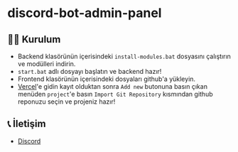 # discord-bot-admin-panel

## 🧑‍💻 Kurulum
- Backend klasörünün içerisindeki `install-modules.bat` dosyasını çalıştırın ve modülleri indirin.
- `start.bat` adlı dosyayı başlatın ve backend hazır!
- Frontend klasörünün içerisindeki dosyaları github'a yükleyin.
- [Vercel](https://vercel.com)'e gidin kayıt olduktan sonra `Add new` butonuna basın çıkan menüden `project`'e basın `Import Git Repository` kısmından github reponuzu seçin ve projeniz hazır!

## 📞 İletişim
- [Discord](https://discord.com/users/693140554330144829)
